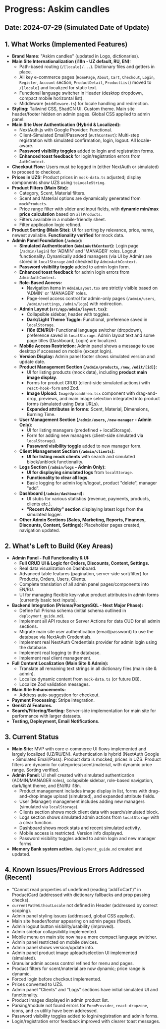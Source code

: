 
# Progress: Askim candles

## Date: 2024-07-29 (Simulated Date of Update)

## 1. What Works (Implemented Features)

*   **Brand Name:** "Askim candles" (updated in Logo, dictionaries).
*   **Main Site Internationalization (i18n - UZ default, RU, EN):**
    *   Path-based routing (`/[locale]/...`). Dictionary files and getters in place.
    *   All key e-commerce pages (`HomePage`, `About`, `Cart`, `Checkout`, `Login`, `Register`, `Account` section, `ProductDetail`, `ProductList`) moved to `/[locale]` and localized for static text.
    *   Functional language switcher in Header (desktop dropdown, compact mobile horizontal list).
    *   Middleware (`middleware.ts`) for locale handling and redirection.
*   **Styling:** Tailwind CSS, ShadCN UI. Custom theme. Main site header/footer hidden on admin pages. Global CSS applied to admin panel.
*   **Main Site User Authentication (Hybrid & Localized):**
    *   NextAuth.js with Google Provider: Functional.
    *   Client-Simulated Email/Password (`AuthContext`): Multi-step registration with simulated confirmation, login, logout. All locale-aware.
    *   **Password visibility toggles** added to login and registration forms.
    *   **Enhanced toast feedback** for login/registration errors from `AuthContext`.
*   **Checkout Flow:** Users must be logged in (either NextAuth or simulated) to proceed to checkout.
*   **Prices in UZS:** Product prices in `mock-data.ts` adjusted; display components show UZS using `toLocaleString`.
*   **Product Filters (Main Site):**
    *   Category, Scent, Material filters.
    *   Scent and Material options are dynamically generated from `mockProducts`.
    *   Price range filter with slider and input fields, with **dynamic min/max price calculation** based on `allProducts`.
    *   Filters available in a mobile-friendly sheet.
    *   Filter application logic refined.
*   **Product Sorting (Main Site):** UI for sorting by relevance, price, name, newest available. **Functionality verified** for mock data.
*   **Admin Panel Foundation (`/admin`):**
    *   **Simulated Authentication (`AdminAuthContext`):** Login page (`/admin/login`) for 'ADMIN' and 'MANAGER' roles. Logout functionality. Dynamically added managers (via UI by Admin) are stored in `localStorage` and checked by `AdminAuthContext`.
    *   **Password visibility toggle** added to admin login form.
    *   **Enhanced toast feedback** for admin login errors from `AdminAuthContext`.
    *   **Role-Based Access:**
        *   Navigation items in `AdminLayout.tsx` are strictly visible based on 'ADMIN' or 'MANAGER' roles.
        *   Page-level access control for admin-only pages (`/admin/users`, `/admin/settings`, `/admin/logs`) with redirection.
    *   **Admin Layout (`src/app/admin/layout.tsx`):**
        *   Collapsible sidebar, header with toggles.
        *   **Dark/Light Theme Toggle:** Functional, preference saved in `localStorage`.
        *   **i18n (EN/RU):** Functional language switcher (dropdown), preference saved in `localStorage`. Admin layout text and some page titles (Dashboard, Login) are localized.
    *   **Mobile Access Restriction:** Admin panel shows a message to use desktop if accessed on mobile (except login).
    *   **Version Display:** Admin panel footer shows simulated version and update date.
    *   **Product Management Section (`/admin/products`, `/new`, `/edit/[id]`):**
        *   UI for listing products (mock data), including **product main image display**.
        *   Forms for product CRUD (client-side simulated actions) with `react-hook-form` and Zod.
        *   **Image Upload:** `ImageUploadArea.tsx` component with drag-and-drop, previews, and main image selection integrated into product forms (simulated using Data URLs).
        *   **Expanded attributes in forms:** Scent, Material, Dimensions, Burning Time.
    *   **User Management Section (`/admin/users`, `/new-manager` - Admin Only):**
        *   UI for listing managers (predefined + localStorage).
        *   Form for adding new managers (client-side simulated via `localStorage`).
        *   **Password visibility toggle** added to new manager form.
    *   **Client Management Section (`/admin/clients`):**
        *   **UI for listing mock clients** with search and simulated block/unblock functionality.
    *   **Logs Section (`/admin/logs` - Admin Only):**
        *   **UI for displaying simulated logs** from `localStorage`.
        *   **Functionality to clear all logs.**
        *   Basic logging for admin login/logout, product "delete", manager "add".
    *   **Dashboard (`/admin/dashboard`):**
        *   UI stubs for various statistics (revenue, payments, products, clients etc.).
        *   **"Recent Activity" section** displaying latest logs from the simulated logger.
    *   **Other Admin Sections (Sales, Marketing, Reports, Finances, Discounts, Content, Settings):** Placeholder pages created, navigation updated.

## 2. What's Left to Build (Key Areas)

*   **Admin Panel - Full Functionality & UI:**
    *   **Full CRUD UI & Logic for Orders, Discounts, Content, Settings.**
    *   Real data visualization on Dashboard.
    *   Advanced table features (pagination, server-side sort/filter) for Products, Orders, Users, Clients.
    *   Complete translation of all admin panel pages/components into EN/RU.
    *   UI for managing flexible key-value product attributes in admin forms (currently basic text inputs).
*   **Backend Integration (Prisma/PostgreSQL - Next Major Phase):**
    *   Define full Prisma schema (initial schema outlined in `deployment_guide.md`).
    *   Implement all API routes or Server Actions for data CUD for all admin sections.
    *   Migrate main site user authentication (email/password) to use the database via NextAuth Credentials.
    *   Implement real NextAuth Credentials provider for admin login using the database.
    *   Implement real logging to the database.
    *   Implement real client management.
*   **Full Content Localization (Main Site & Admin):**
    *   Translate all remaining text strings in all dictionary files (main site & admin).
    *   Localize dynamic content from `mock-data.ts` (or future DB).
    *   Localize Zod validation messages.
*   **Main Site Enhancements:**
    *   Address auto-suggestion for checkout.
*   **Payment Processing:** Stripe integration.
*   **Genkit AI Features.**
*   **Search/Filtering/Sorting:** Server-side implementation for main site for performance with larger datasets.
*   **Testing, Deployment, Email Notifications.**

## 3. Current Status

*   **Main Site:** MVP with core e-commerce UI flows implemented and largely localized (UZ/RU/EN). Authentication is hybrid (NextAuth Google + Simulated Email/Pass). Product data is mocked, prices in UZS. Product filters are dynamic for categories/scent/material, with dynamic price range. Sorting verified.
*   **Admin Panel:** UI shell created with simulated authentication (ADMIN/MANAGER roles), collapsible sidebar, role-based navigation, dark/light theme, and EN/RU i18n.
    *   Product management includes image display in list, forms with drag-and-drop image upload (simulated), and expanded attribute fields.
    *   User (Manager) management includes adding new managers (simulated via `localStorage`).
    *   Clients section shows mock client data with search/simulated block.
    *   Logs section shows simulated admin actions from `localStorage` with a clear function.
    *   Dashboard shows mock stats and recent simulated activity.
    *   Mobile access is restricted. Version info displayed.
    *   Password visibility toggles added to admin login and new manager forms.
*   **Memory Bank system active.** `deployment_guide.md` created and updated.

## 4. Known Issues/Previous Errors Addressed (Recent)
*   "Cannot read properties of undefined (reading 'addToCart')" in ProductCard (addressed with dictionary fallbacks and prop passing checks).
*   `currentPathWithoutLocale` not defined in Header (addressed by correct scoping).
*   Admin panel styling issues (addressed, global CSS applied).
*   Main site header/footer appearing on admin pages (fixed).
*   Admin logout button visibility/usability (improved).
*   Admin sidebar collapsibility implemented.
*   Mobile menu on main site now has a more compact language switcher.
*   Admin panel restricted on mobile devices.
*   Admin panel shows version/update info.
*   Admin panel product image upload/selection UI implemented (simulated).
*   Granular admin access control refined for menu and pages.
*   Product filters for scent/material are now dynamic; price range is dynamic.
*   Forced login before checkout implemented.
*   Prices converted to UZS.
*   Admin panel "Clients" and "Logs" sections have initial simulated UI and functionality.
*   Product images displayed in admin product list.
*   Parsing/module not found errors for `FormProvider`, `react-dropzone`, icons, and `cn` utility have been addressed.
*   Password visibility toggles added to login/registration and admin forms.
*   Login/registration error feedback improved with clearer toast messages.

